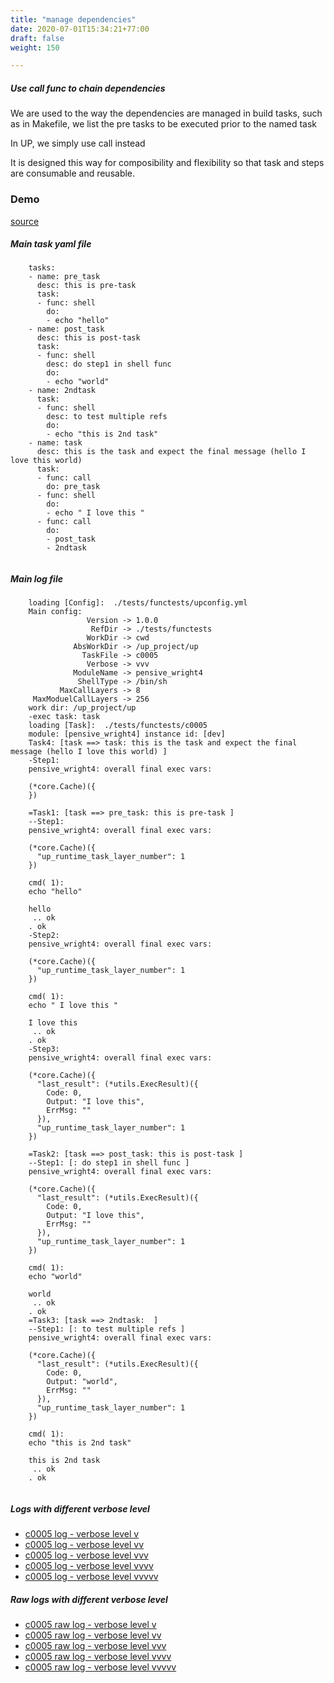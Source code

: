 ```yaml
---
title: "manage dependencies"
date: 2020-07-01T15:34:21+77:00
draft: false
weight: 150

---
```


##### Use call func to chain dependencies

We are used to the way the dependencies are managed in build tasks, such as in Makefile, we list the pre tasks to be executed prior to the named task

In UP, we simply use call instead

It is designed this way for composibility and flexibility so that task and steps are consumable and reusable.


### Demo








[source](https://github.com/upcmd/up/blob/master/tests/functests/c0005.yml)

##### Main task yaml file
```
    tasks:
    - name: pre_task
      desc: this is pre-task
      task:
      - func: shell
        do:
        - echo "hello"
    - name: post_task
      desc: this is post-task
      task:
      - func: shell
        desc: do step1 in shell func
        do:
        - echo "world"
    - name: 2ndtask
      task:
      - func: shell
        desc: to test multiple refs
        do:
        - echo "this is 2nd task"
    - name: task
      desc: this is the task and expect the final message (hello I love this world)
      task:
      - func: call
        do: pre_task
      - func: shell
        do:
        - echo " I love this "
      - func: call
        do:
        - post_task
        - 2ndtask
    
```
##### Main log file
```
    loading [Config]:  ./tests/functests/upconfig.yml
    Main config:
                 Version -> 1.0.0
                  RefDir -> ./tests/functests
                 WorkDir -> cwd
              AbsWorkDir -> /up_project/up
                TaskFile -> c0005
                 Verbose -> vvv
              ModuleName -> pensive_wright4
               ShellType -> /bin/sh
           MaxCallLayers -> 8
     MaxModuelCallLayers -> 256
    work dir: /up_project/up
    -exec task: task
    loading [Task]:  ./tests/functests/c0005
    module: [pensive_wright4] instance id: [dev]
    Task4: [task ==> task: this is the task and expect the final message (hello I love this world) ]
    -Step1:
    pensive_wright4: overall final exec vars:
    
    (*core.Cache)({
    })
    
    =Task1: [task ==> pre_task: this is pre-task ]
    --Step1:
    pensive_wright4: overall final exec vars:
    
    (*core.Cache)({
      "up_runtime_task_layer_number": 1
    })
    
    cmd( 1):
    echo "hello"
    
    hello
     .. ok
    . ok
    -Step2:
    pensive_wright4: overall final exec vars:
    
    (*core.Cache)({
      "up_runtime_task_layer_number": 1
    })
    
    cmd( 1):
    echo " I love this "
    
    I love this
     .. ok
    . ok
    -Step3:
    pensive_wright4: overall final exec vars:
    
    (*core.Cache)({
      "last_result": (*utils.ExecResult)({
        Code: 0,
        Output: "I love this",
        ErrMsg: ""
      }),
      "up_runtime_task_layer_number": 1
    })
    
    =Task2: [task ==> post_task: this is post-task ]
    --Step1: [: do step1 in shell func ]
    pensive_wright4: overall final exec vars:
    
    (*core.Cache)({
      "last_result": (*utils.ExecResult)({
        Code: 0,
        Output: "I love this",
        ErrMsg: ""
      }),
      "up_runtime_task_layer_number": 1
    })
    
    cmd( 1):
    echo "world"
    
    world
     .. ok
    . ok
    =Task3: [task ==> 2ndtask:  ]
    --Step1: [: to test multiple refs ]
    pensive_wright4: overall final exec vars:
    
    (*core.Cache)({
      "last_result": (*utils.ExecResult)({
        Code: 0,
        Output: "world",
        ErrMsg: ""
      }),
      "up_runtime_task_layer_number": 1
    })
    
    cmd( 1):
    echo "this is 2nd task"
    
    this is 2nd task
     .. ok
    . ok
    
```


##### Logs with different verbose level
* [c0005 log - verbose level v](../../logs/c0005_v)
* [c0005 log - verbose level vv](../../logs/c0005_vv)
* [c0005 log - verbose level vvv](../../logs/c0005_vvvv)
* [c0005 log - verbose level vvvv](../../logs/c0005_vvvv)
* [c0005 log - verbose level vvvvv](../../logs/c0005_vvvvv)

##### Raw logs with different verbose level
* [c0005 raw log - verbose level v](../../reflogs/c0005_v.log)
* [c0005 raw log - verbose level vv](../../reflogs/c0005_vv.log)
* [c0005 raw log - verbose level vvv](../../reflogs/c0005_vvv.log)
* [c0005 raw log - verbose level vvvv](../../reflogs/c0005_vvvv.log)
* [c0005 raw log - verbose level vvvvv](../../reflogs/c0005_vvvvv.log)








